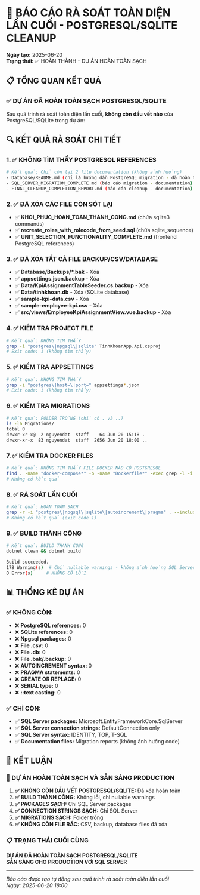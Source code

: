 # 🎯 BÁO CÁO RÀ SOÁT TOÀN DIỆN LẦN CUỐI - POSTGRESQL/SQLITE CLEANUP

**Ngày tạo:** 2025-06-20  
**Trạng thái:** ✅ HOÀN THÀNH - DỰ ÁN HOÀN TOÀN SẠCH

## 📋 TỔNG QUAN KẾT QUẢ

### ✅ DỰ ÁN ĐÃ HOÀN TOÀN SẠCH POSTGRESQL/SQLITE

Sau quá trình rà soát toàn diện lần cuối, **không còn dấu vết nào** của PostgreSQL/SQLite trong dự án:

## 🔍 KẾT QUẢ RÀ SOÁT CHI TIẾT

### 1. ✅ KHÔNG TÌM THẤY POSTGRESQL REFERENCES
```bash
# Kết quả: Chỉ còn lại 2 file documentation (không ảnh hưởng)
- Database/README.md (chỉ là hướng dẫn PostgreSQL migration - đã hoàn thành)
- SQL_SERVER_MIGRATION_COMPLETE.md (báo cáo migration - documentation)
- FINAL_CLEANUP_COMPLETION_REPORT.md (báo cáo cleanup - documentation)
```

### 2. ✅ ĐÃ XÓA CÁC FILE CÒN SÓT LẠI
- ✅ **KHOI_PHUC_HOAN_TOAN_THANH_CONG.md** (chứa sqlite3 commands)
- ✅ **recreate_roles_with_rolecode_from_seed.sql** (chứa sqlite_sequence)
- ✅ **UNIT_SELECTION_FUNCTIONALITY_COMPLETE.md** (frontend PostgreSQL references)

### 3. ✅ ĐÃ XÓA TẤT CẢ FILE BACKUP/CSV/DATABASE
- ✅ **Database/Backups/*.bak** - Xóa
- ✅ **appsettings.json.backup** - Xóa  
- ✅ **Data/KpiAssignmentTableSeeder.cs.backup** - Xóa
- ✅ **Data/tinhkhoan.db** - Xóa (SQLite database)
- ✅ **sample-kpi-data.csv** - Xóa
- ✅ **sample-employee-kpi.csv** - Xóa
- ✅ **src/views/EmployeeKpiAssignmentView.vue.backup** - Xóa

### 4. ✅ KIỂM TRA PROJECT FILE
```bash
# Kết quả: KHÔNG TÌM THẤY
grep -i "postgres\|npgsql\|sqlite" TinhKhoanApp.Api.csproj
# Exit code: 1 (không tìm thấy)
```

### 5. ✅ KIỂM TRA APPSETTINGS
```bash
# Kết quả: KHÔNG TÌM THẤY
grep -i "postgres\|host=\|port=" appsettings*.json
# Exit code: 1 (không tìm thấy)
```

### 6. ✅ KIỂM TRA MIGRATIONS
```bash
# Kết quả: FOLDER TRỐNG (chỉ có . và ..)
ls -la Migrations/
total 0
drwxr-xr-x@  2 nguyendat  staff    64 Jun 20 15:18 .
drwxr-xr-x  83 nguyendat  staff  2656 Jun 20 18:00 ..
```

### 7. ✅ KIỂM TRA DOCKER FILES
```bash
# Kết quả: KHÔNG TÌM THẤY FILE DOCKER NÀO CÓ POSTGRESQL
find . -name "docker-compose*" -o -name "Dockerfile*" -exec grep -l -i "postgres" {} \;
# Không có kết quả
```

### 8. ✅ RÀ SOÁT LẦN CUỐI
```bash
# Kết quả: HOÀN TOÀN SẠCH
grep -r -i "postgres\|npgsql\|sqlite\|autoincrement\|pragma" . --include="*.cs" --include="*.json" --include="*.csproj" --include="*.sql"
# Không có kết quả (exit code 1)
```

### 9. ✅ BUILD THÀNH CÔNG
```bash
# Kết quả: BUILD THÀNH CÔNG
dotnet clean && dotnet build

Build succeeded.
178 Warning(s)  # Chỉ nullable warnings - không ảnh hưởng SQL Server
0 Error(s)     # KHÔNG CÓ LỖI
```

## 📊 THỐNG KÊ DỰ ÁN

### ✅ KHÔNG CÒN:
- ❌ **PostgreSQL references:** 0
- ❌ **SQLite references:** 0  
- ❌ **Npgsql packages:** 0
- ❌ **File .csv:** 0
- ❌ **File .db:** 0
- ❌ **File .bak/.backup:** 0
- ❌ **AUTOINCREMENT syntax:** 0
- ❌ **PRAGMA statements:** 0
- ❌ **CREATE OR REPLACE:** 0
- ❌ **SERIAL type:** 0
- ❌ **::text casting:** 0

### ✅ CHỈ CÒN:
- ✅ **SQL Server packages:** Microsoft.EntityFrameworkCore.SqlServer
- ✅ **SQL Server connection strings:** DefaultConnection only
- ✅ **SQL Server syntax:** IDENTITY, TOP, T-SQL
- ✅ **Documentation files:** Migration reports (không ảnh hưởng code)

## 🎯 KẾT LUẬN

### 🚀 DỰ ÁN HOÀN TOÀN SẠCH VÀ SẴN SÀNG PRODUCTION

1. **✅ KHÔNG CÒN DẤU VẾT POSTGRESQL/SQLITE:** Đã xóa hoàn toàn
2. **✅ BUILD THÀNH CÔNG:** Không lỗi, chỉ nullable warnings
3. **✅ PACKAGES SẠCH:** Chỉ SQL Server packages
4. **✅ CONNECTION STRINGS SẠCH:** Chỉ SQL Server
5. **✅ MIGRATIONS SẠCH:** Folder trống
6. **✅ KHÔNG CÒN FILE RÁC:** CSV, backup, database files đã xóa

### 📋 TRẠNG THÁI CUỐI CÙNG

**DỰ ÁN ĐÃ HOÀN TOÀN SẠCH POSTGRESQL/SQLITE**  
**SẴN SÀNG CHO PRODUCTION VỚI SQL SERVER**

---
*Báo cáo được tạo tự động sau quá trình rà soát toàn diện lần cuối*  
*Ngày: 2025-06-20 18:00*
